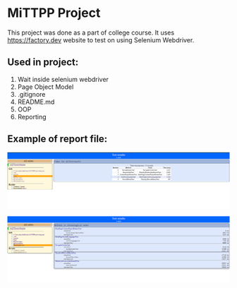 # MiTTPP Project

This project was done as a part of college course.
It uses https://factory.dev website to test on using Selenium Webdriver.

## Used in project:
1. Wait inside selenium webdriver
2. Page Object Model
3. .gitignore 
4. README.md
5. OOP
6. Reporting


## Example of report file:

![img.png](img.png)

![img_1.png](img_1.png)


